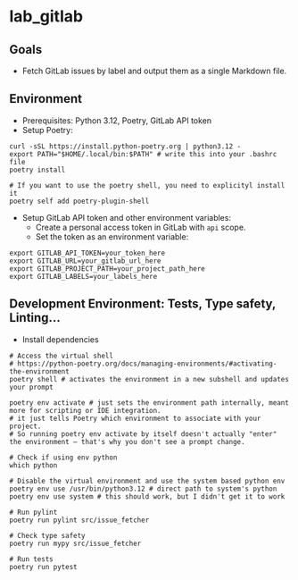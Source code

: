 # lab_gitlab

## Goals
- Fetch GitLab issues by label and output them as a single Markdown file.


## Environment

- Prerequisites: Python 3.12, Poetry, GitLab API token
- Setup Poetry:
```
curl -sSL https://install.python-poetry.org | python3.12 -
export PATH="$HOME/.local/bin:$PATH" # write this into your .bashrc file
poetry install

# If you want to use the poetry shell, you need to explicityl install it
poetry self add poetry-plugin-shell

```
- Setup GitLab API token and other environment variables:
  - Create a personal access token in GitLab with `api` scope.
  - Set the token as an environment variable:
```
export GITLAB_API_TOKEN=your_token_here
export GITLAB_URL=your_gitlab_url_here
export GITLAB_PROJECT_PATH=your_project_path_here
export GITLAB_LABELS=your_labels_here
```

## Development Environment: Tests, Type safety, Linting...
- Install dependencies
```
# Access the virtual shell
# https://python-poetry.org/docs/managing-environments/#activating-the-environment
poetry shell # activates the environment in a new subshell and updates your prompt

poetry env activate # just sets the environment path internally, meant more for scripting or IDE integration.
# it just tells Poetry which environment to associate with your project.
# So running poetry env activate by itself doesn't actually "enter" the environment — that's why you don't see a prompt change.

# Check if using env python
which python

# Disable the virtual environment and use the system based python env
poetry env use /usr/bin/python3.12 # direct path to system's python
poetry env use system # this should work, but I didn't get it to work

# Run pylint
poetry run pylint src/issue_fetcher

# Check type safety
poetry run mypy src/issue_fetcher

# Run tests
poetry run pytest
```
